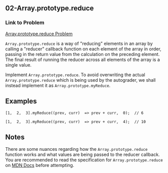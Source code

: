 ## 02-Array.prototype.reduce

### Link to Problem
[Array.prototype.reduce Problem](https://www.greatfrontend.com/interviews/study/gfe75/questions/javascript/array-reduce)


`Array.prototype.reduce`  is a way of "reducing" elements in an array by calling a "reducer" callback function on each element of the array in order, passing in the return value from the calculation on the preceding element. The final result of running the reducer across all elements of the array is a single value.

Implement  `Array.prototype.reduce`. To avoid overwriting the actual  `Array.prototype.reduce`  which is being used by the autograder, we shall instead implement it as  `Array.prototype.myReduce`.

## Examples

	[1,  2,  3].myReduce((prev, curr)  => prev + curr,  0);  // 6

	[1,  2,  3].myReduce((prev, curr)  => prev + curr,  4);  // 10

## Notes

There are some nuances regarding how the  `Array.prototype.reduce`  function works and what values are being passed to the reducer callback. You are recommended to read the specification for  `Array.prototype.reduce`  on  [MDN Docs](https://developer.mozilla.org/en-US/docs/Web/JavaScript/Reference/Global_Objects/Array/reduce)  before attempting.